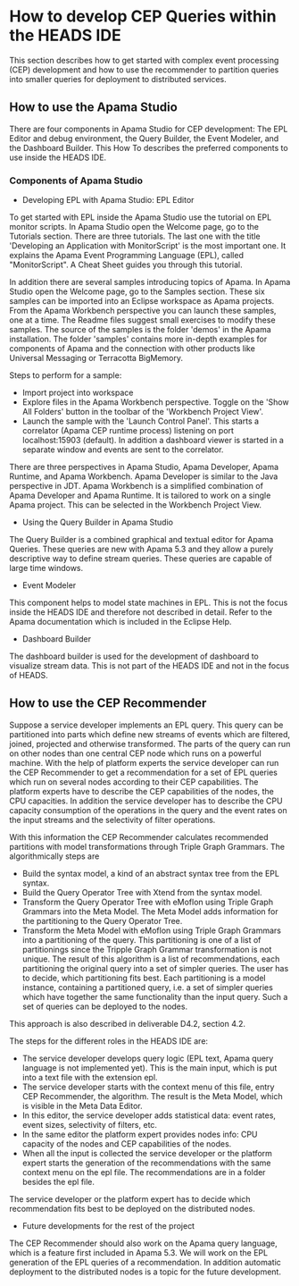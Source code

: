 # How to develop CEP Queries within the HEADS IDE
This section describes how to get started with complex event processing (CEP) development and how to use the recommender to partition queries into smaller queries for deployment to distributed services. 
## How to use the Apama Studio
There are four components in Apama Studio for CEP development: The EPL Editor and debug environment, the Query Builder, the Event Modeler, and the Dashboard Builder. This How To describes the preferred components to use inside the HEADS IDE.

### Components of Apama Studio
 
- Developing EPL with Apama Studio: EPL Editor

To get started with EPL inside the Apama Studio use the tutorial on EPL monitor scripts. In Apama Studio open the Welcome page, go to the Tutorials section. There are three tutorials. The last one with the title 'Developing an Application with MonitorScript' is the most important one. It explains the Apama Event Programming Language (EPL), called "MonitorScript". A Cheat Sheet guides you through this tutorial. 

In addition there are several samples introducing topics of Apama. In Apama Studio open the Welcome page, go to the Samples section. These six samples can be imported into an Eclipse workspace as Apama projects. From the Apama Workbench perspective you can launch these samples, one at a time. The Readme files suggest small exercises to modify these samples. The source of the samples is the folder 'demos' in the Apama installation. The folder 'samples' contains more in-depth examples for components of Apama and the connection with other products like Universal Messaging or Terracotta BigMemory.

Steps to perform for a sample:

* Import project into workspace
* Explore files in the Apama Workbench perspective. Toggle on the 'Show All Folders' button in the toolbar of the 'Workbench Project View'.
* Launch the sample with the 'Launch Control Panel'. This starts a correlator (Apama CEP runtime process) listening on port localhost:15903 (default). 
In addition a dashboard viewer is started in a separate window and events are sent to the correlator. 

There are three perspectives in Apama Studio, Apama Developer, Apama Runtime, and Apama Workbench. Apama Developer is similar to the Java perspective in JDT. Apama Workbench is a simplified combination of Apama Developer and Apama Runtime. It is tailored to work on a single Apama project. This can be selected in the Workbench Project View.

- Using the Query Builder in Apama Studio

The Query Builder is a combined graphical and textual editor for Apama Queries. These queries are new with Apama 5.3 and they allow a purely descriptive way to define stream queries. These queries are capable of large time windows.
 
- Event Modeler

This component helps to model state machines in EPL. This is not the focus inside the HEADS IDE and therefore not described in detail. Refer to the Apama documentation which is included in the Eclipse Help.  

- Dashboard Builder

The dashboard builder is used for the development of dashboard to visualize stream data. This is not part of the HEADS IDE and not in the focus of HEADS.  

## How to use the CEP Recommender
Suppose a service developer implements an EPL query. This query can be partitioned into parts which define new streams of events which are filtered, joined, projected and otherwise transformed. The parts of the query can run on other nodes than one central CEP node which runs on a powerful machine. With the help of platform experts the service developer can run the CEP Recommender to get a recommendation for a set of EPL queries which run on several nodes according to their CEP capabilities. The platform experts have to describe the CEP capabilities of the nodes, the CPU capacities. In addition the service developer has to describe the CPU capacity consumption of the operations in the query and the event rates on the input streams and the selectivity of filter operations.

With this information the CEP Recommender calculates recommended partitions with model transformations through Triple Graph Grammars. The algorithmically steps are 
* Build the syntax model, a kind of an abstract syntax tree from the EPL syntax.
* Build the Query Operator Tree with Xtend from the syntax model.
* Transform the Query Operator Tree with eMoflon using Triple Graph Grammars into the Meta Model. The Meta Model adds information for the partitioning to the Query Operator Tree.
* Transform the Meta Model with eMoflon using Triple Graph Grammars into a partitioning of the query. This partitioning is one of a list of partitionings since the Tripple Graph Grammar transformation is not unique. 
The result of this algorithm is a list of recommendations, each partitioning the original query into a set of simpler queries. The user has to decide, which partitioning fits best.
Each partitioning is a model instance, containing a partitioned query, i.e. a set of simpler queries which have together the same functionality than the input query. Such a set of queries can be deployed to the nodes. 

This approach is also described in deliverable D4.2, section 4.2.

The steps for the different roles in the HEADS IDE are:
* The service developer develops query logic (EPL text, Apama query language is not implemented yet). This is the main input, which is put into a text file with the extension epl.
* The service developer starts with the context menu of this file, entry CEP Recommender, the algorithm. The result is the Meta Model, which is visible in the Meta Data Editor.
* In this editor, the service developer adds statistical data: event rates, event sizes, selectivity of filters, etc.
* In the same editor the platform expert provides nodes info: CPU capacity of the nodes and CEP capabilities of the nodes.
* When all the input is collected the service developer or the platform expert starts the generation of the recommendations with the same context menu on the epl file. The recommendations are in a folder besides the epl file.

The service developer or the platform expert has to decide which recommendation fits best to be deployed on the distributed nodes.  

- Future developments for the rest of the project

The CEP Recommender should also work on the Apama query language, which is a feature first included in Apama 5.3. We will work on the EPL generation of the EPL queries of a recommendation. In addition automatic deployment to the distributed nodes is a topic for the future development.